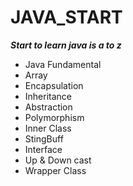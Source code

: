 # JAVA_START

***Start to learn java is a to z***

* Java Fundamental
* Array
* Encapsulation
* Inheritance
* Abstraction
* Polymorphism
* Inner Class
* StingBuff
* Interface
* Up & Down cast
* Wrapper Class

